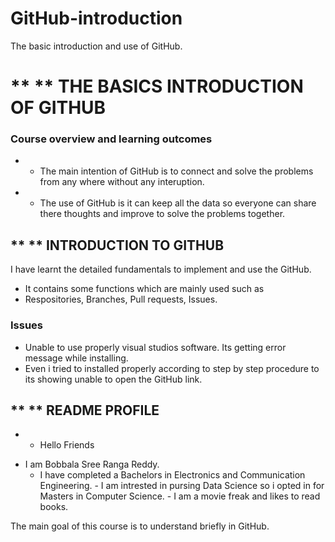 # GitHub-introduction
The basic introduction and use of GitHub.
# ** ** THE BASICS INTRODUCTION OF GITHUB

### Course overview and learning outcomes 

* * The main intention of GitHub is to connect and solve the problems from any where without any interuption.
* * The use of GitHub is it can keep all the data so everyone can share there thoughts and improve to solve the problems together.

## ** ** INTRODUCTION TO GITHUB

I have learnt the detailed fundamentals to implement and use the GitHub.

 - It contains some functions which are mainly used such as
 - Respositories, Branches, Pull requests, Issues.

### Issues

 - Unable to use properly visual studios software. Its getting error message while installing.
 - Even i tried to installed properly according to step by step procedure to its showing unable to open the GitHub link.
 
## ** ** README PROFILE

* * Hello Friends
 - I am Bobbala Sree Ranga Reddy.
   - I have completed a Bachelors in Electronics and Communication Engineering.
         - I am intrested in pursing Data Science so i opted in for Masters in Computer Science.
           - I am a movie freak and likes to read books.

The main goal of this course is to understand briefly in GitHub. 
